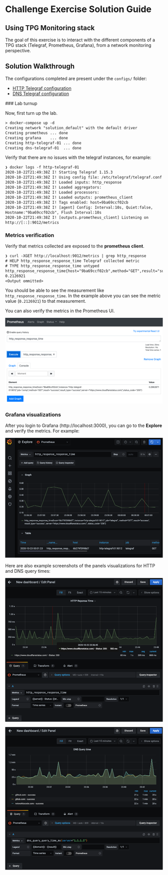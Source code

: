# Challenge Exercise Solution Guide

## Using TPG Monitoring stack

The goal of this exercise is to interact with the different components of a TPG stack (Telegraf, Prometheus, Grafana), from a network monitoring perspective.

## Solution Walkthrough

The configurations completed are present under the `configs/` folder:

- [HTTP Telegraf configuration](configs/http-telegraf-01.conf)
- [DNS Telegraf configuration](configs/dns-telegraf-01.conf)

### Lab turnup

Now, first turn up the lab.

```shell
> docker-compose up -d
Creating network "solution_default" with the default driver
Creating prometheus ... done
Creating grafana    ... done
Creating http-telegraf-01 ... done
Creating dns-telegraf-01  ... done
```

Verify that there are no issues with the telegraf instances, for example:

```shell
❯ docker logs -f http-telegraf-01
2020-10-22T21:49:38Z I! Starting Telegraf 1.15.3
2020-10-22T21:49:38Z I! Using config file: /etc/telegraf/telegraf.conf
2020-10-22T21:49:38Z I! Loaded inputs: http_response
2020-10-22T21:49:38Z I! Loaded aggregators:
2020-10-22T21:49:38Z I! Loaded processors:
2020-10-22T21:49:38Z I! Loaded outputs: prometheus_client
2020-10-22T21:49:38Z I! Tags enabled: host=9ba69ccf02cb
2020-10-22T21:49:38Z I! [agent] Config: Interval:10s, Quiet:false, Hostname:"9ba69ccf02cb", Flush Interval:10s
2020-10-22T21:49:38Z I! [outputs.prometheus_client] Listening on http://[::]:9012/metrics
```

### Metrics verification

Verify that metrics collected are exposed to the **prometheus client**.

```shell
❯ curl -XGET http://localhost:9012/metrics | grep http_response
# HELP http_response_response_time Telegraf collected metric
# TYPE http_response_response_time untyped
http_response_response_time{host="9ba69ccf02cb",method="GET",result="success",result_type="success",server="https://www.cloudflarestatus.com/",status_code="200"} 0.2126921
<Output ommitted>
```

You should be able to see the measurement like `http_response_response_time`. In the example above you can see the metric value (`0.2126921`) to that measurement.

You can also verify the metrics in the Prometheus UI.

![Prometheus](promethus_metric.png)

### Grafana visualizations

After you login to Grafana (http://localhost:3000), you can go to the **Explore** and verify the metrics. For example:

![Grafana Explore](grafana_explore.png)

Here are also example screenshots of the panels visualizations for HTTP and DNS query times:

![Grafana HTTP Reponse Time Panel](grafana_http_panel.png)

![Grafana DNS Query Time Panel](grafana_dns_panel.png)
